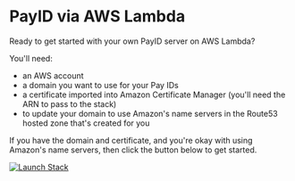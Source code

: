 # PayID via AWS Lambda

Ready to get started with your own PayID server on AWS Lambda?

You'll need:
* an AWS account
* a domain you want to use for your Pay IDs
* a certificate imported into Amazon Certificate Manager (you'll need the ARN to pass to the stack)
* to update your domain to use Amazon's name servers in the Route53 hosted zone that's created for you

If you have the domain and certificate, and you're okay with using Amazon's name servers, then click the button below to get started. 

[![Launch Stack](https://s3.amazonaws.com/cloudformation-examples/cloudformation-launch-stack.png)](https://us-west-1.console.aws.amazon.com/cloudformation/home?region=us-west-1#/stacks/new?templateURL=https://payid-server-template.s3-us-west-2.amazonaws.com/payid-stack.yaml&stackName=my-payid-server)

